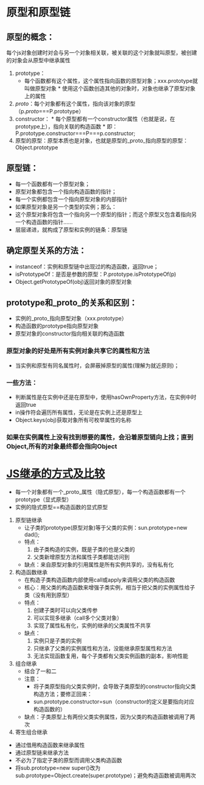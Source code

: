 # 原型和原型链
## 原型的概念：
每个js对象创建时对会与另一个对象相关联，被关联的这个对象就叫原型，被创建的对象会从原型中继承属性
  1. prototype：
      * 每个函数都有这个属性，这个属性指向函数的原型对象；xxx.prototype就叫做原型对象
			* 使用这个函数创造其他的对象时，对象也继承了原型对象上的属性
  2. _proto_：每个对象都有这个属性，指向该对象的原型（p._proto_===P.prototype）
  3. constructor：
    * 每个原型都有一个constructor属性（也就是说，在prototype上），指向关联的构造函数
  	* 即：P.prototype.constructor===P===p.constructor;
  4. 原型的原型：原型本质也是对象，也就是原型的_proto_指向原型的原型：Object.prototype

##  原型链：
* 每一个函数都有一个原型对象；
* 原型对象都包含一个指向构造函数的指针；
* 每一个实例都包含一个指向原型对象的内部指针
* 如果原型对象是另一个类型的实例；那么：
* 这个原型对象将包含一个指向另一个原型的指针；而这个原型又包含着指向另一个构造函数的指针……
* 层层递进，就构成了原型和实例的链条：原型链
## 确定原型关系的方法：
  * instanceof：实例和原型链中出现过的构造函数，返回true；
  * isPrototypeOf：是否是参数的原型：P.prototype.isPrototypeOf(p)
  * Object.getPrototypeOf(obj)返回对象的原型对象

## prototype和_proto_的关系和区别：
* 实例的_proto_指向原型对象（xxx.prototype）
* 构造函数的prototype指向原型对象
* 原型对象的constructor指向相关联的构造函数

### 原型对象的好处是所有实例对象共享它的属性和方法
* 当实例和原型有同名属性时，会屏蔽掉原型的属性(理解为就近原则)；

### 一些方法：
* 判断属性是在实例中还是在原型中，使用hasOwnProperty方法，在实例中时返回true
* in操作符会遍历所有属性，无论是在实例上还是原型上
* Object.keys(obj)获取对象所有可枚举属性的名称

### 如果在实例属性上没有找到想要的属性，会沿着原型链向上找；直到Object,所有的对象最终都会指向Object

# [JS继承的方式及比较](../手撕代码/几种继承方式.js)
* 每一个对象都有一个_proto_属性（隐式原型），每一个构造函数都有一个prototype（显式原型）
* 实例的隐式原型==构造函数的显式原型
1. 原型链继承
	* 让子类的prototype(原型对象)等于父类的实例：sun.prototype=new dad();
   * 特点：
     1. 由子类构造的实例，既是子类的也是父类的
     2. 父类新增原型方法和属性子类都能访问到
	* 缺点：来自原型对象的引用属性是所有实例共享的，没有私有化
2. 构造函数继承
   * 在构造子类构造函数内部使用call或apply来调用父类的构造函数
   * 核心：用父类的构造函数来增强子类实例，相当于把父类的实例属性给子类（没有用到原型）
   * 特点：
     1. 创建子类时可以向父类传参
     2. 可以实现多继承（call多个父类对象）
     3. 实现了属性私有化，实例的继承的父类属性不共享
   * 缺点：
     1. 实例只是子类的实例
     2. 只继承了父类的实例属性和方法，没能继承原型属性和方法
     3. 无法实现函数复用，每个子类都有父类实例函数的副本，影响性能
3. 组合继承
   * 结合了一和二
   * 注意：
     * 将子类原型指向父类实例时，会导致子类原型的constructor指向父类构造方法；要修正回来：
     * sun.prototype.constructor=sun（constructor的定义是要指向对应构造函数的）
	* 缺点：子类原型上有两份父类实例属性，因为父类的构造函数被调用了两次
4. 寄生组合继承
* 通过借用构造函数来继承属性
* 通过原型链来继承方法
* 不必为了指定子类的原型而调用父类构造函数
* 将sub.prototype=new super()改为sub.prototype=Object.create(super.prototype)；避免构造函数被调用两次

